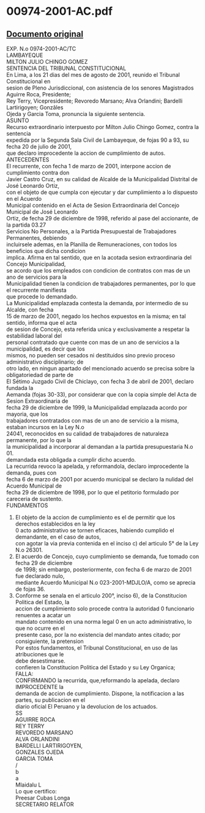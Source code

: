 
00974-2001-AC.pdf
=================
  
[Documento original](https://tc.gob.pe/jurisprudencia/2003/00974-2001-AC.pdf)  
---  
EXP. N.o 0974-2001-AC/TC  
LAMBAYEQUE  
MILTON JULIO CHINGO GOMEZ  
SENTENCIA DEL TRIBUNAL CONSTITUCIONAL  
En Lima, a los 21 dias del mes de agosto de 2001, reunido el Tribunal Constitucional en  
sesion de Pleno Jurisdiccional, con asistencia de los senores Magistrados Aguirre Roca, Presidente;  
Rey Terry, Vicepresidente; Revoredo Marsano; Alva Orlandini; Bardelli Lartirigoyen; Gonzâles  
Ojeda y Garcia Toma, pronuncia la siguiente sentencia.  
ASUNTO  
Recurso extraordinario interpuesto por Milton Julio Chingo Gomez, contra la sentencia  
expedida por la Segunda Sala Civil de Lambayeque, de fojas 90 a 93, su fecha 20 de julio de 2001,  
que declaro improcedente la accion de cumplimiento de autos.  
ANTECEDENTES  
El recurrente, con fecha 1 de marzo de 2001, interpone accion de cumplimiento contra don  
Javier Castro Cruz, en su calidad de Alcalde de la Municipalidad Distrital de José Leonardo Ortiz,  
con el objeto de que cumpla con ejecutar y dar cumplimiento a lo dispuesto en el Acuerdo  
Municipal contenido en el Acta de Sesion Extraordinaria del Concejo Municipal de José Leonardo  
Ortiz, de fecha 29 de diciembre de 1998, referido al pase del accionante, de la partida 03.27  
Servicios No Personales, a la Partida Presupuestal de Trabajadores Permanentes, debiendo  
incluirsele ademas, en la Planilla de Remuneraciones, con todos los beneficios que dicha condicion  
implica. Afirma en tal sentido, que en la acotada sesion extraordinaria del Concejo Municipalidad,  
se acordo que los empleados con condicion de contratos con mas de un ano de servicios para la  
Municipalidad tienen la condicion de trabajadores permanentes, por lo que el recurrente manifiesta  
que procede lo demandado.  
La Municipalidad emplazada contesta la demanda, por intermedio de su Alcalde, con fecha  
15 de marzo de 2001, negado los hechos expuestos en la misma; en tal sentido, informa que el acta  
de sesion de Concejo, esta referida unica y exclusivamente a respetar la estabilidad laboral del  
personal contratado que cuente con mas de un ano de servicios a la municipalidad, es decir que los  
mismos, no pueden ser cesados ni destituidos sino previo proceso administrativo disciplinario; de  
otro lado, en ningun apartado del mencionado acuerdo se precisa sobre la obligatoriedad de parte de  
El Sétimo Juzgado Civil de Chiclayo, con fecha 3 de abril de 2001, declaro fundada la  
Aemanda (fojas 30-33), por considerar que con la copia simple del Acta de Sesion Extraordinaria de  
fecha 29 de diciembre de 1999, la Municipalidad emplazada acordo por mayoria, que los  
trabajadores contratados con mas de un ano de servicio a la misma, estaban incursos en la Ley N.o  
24041, reconocidos en su calidad de trabajadores de naturaleza permanente, por lo que la  
la municipalidad a incorporar al demandan a la partida presupuestaria N.o 01.  
demandada esta obligada a cumplir dicho acuerdo.  
La recurrida revoco la apelada, y reformandola, declaro improcedente la demanda, pues con  
fecha 6 de marzo de 2001 por acuerdo municipal se declaro la nulidad del Acuerdo Municipal de  
fecha 29 de diciembre de 1998, por lo que el petitorio formulado por careceria de sustento.  
FUNDAMENTOS  
1. El objeto de la accion de cumplimiento es el de permitir que los derechos establecidos en la ley  
0 acto administrativo se tornen eficaces, habiendo cumplido el demandante, en el caso de autos,  
con agotar la via previa contenida en el inciso c) del articulo 5° de la Ley N.o 26301.  
2. El acuerdo de Concejo, cuyo cumplimiento se demanda, fue tomado con fecha 29 de diciembre  
de 1998; sin embargo, posteriormente, con fecha 6 de marzo de 2001 fue declarado nulo,  
mediante Acuerdo Municipal N.o 023-2001-MDJLO/A, como se aprecia de fojas 36.  
3. Conforme se senala en el articulo 200°, inciso 6), de la Constitucion Politica del Estado, la  
accion de cumplimiento solo procede contra la autoridad 0 funcionario renuentes a acatar un  
mandato contenido en una norma legal 0 en un acto administrativo, lo que no ocurre en el  
presente caso, por la no existencia del mandato antes citado; por consiguiente, la pretension  
Por estos fundamentos, el Tribunal Constitucional, en uso de las atribuciones que le  
debe desestimarse.  
confieren la Constitucion Politica del Estado y su Ley Organica;  
FALLA:  
CONFIRMANDO la recurrida, que,reformando la apelada, declaro IMPROCEDENTE la  
demanda de accion de cumplimiento. Dispone, la notificacion a las partes, su publicacion en el  
diario oficial El Peruano y la devolucion de los actuados.  
SS  
AGUIRRE ROCA  
REY TERRY  
REVOREDO MARSANO  
ALVA ORLANDINI  
BARDELLI LARTIRIGOYEN,  
GONZALES OJEDA  
GARCIA TOMA  
/  
b  
a  
Mlaidalu L  
Lo que certifico:  
Preesar Cubas Longa  
SECRETARIO RELATOR